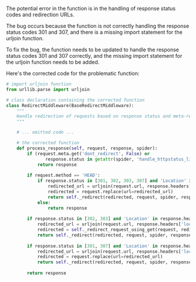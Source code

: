 The potential error in the function is in the handling of response status codes and redirection URLs. 

The bug occurs because the function is not correctly handling the response status codes 301 and 307, and there is a missing import statement for the urljoin function.

To fix the bug, the function needs to be updated to handle the response status codes 301 and 307 correctly, and the missing import statement for the urljoin function needs to be added.

Here's the corrected code for the problematic function:

```python
# import urljoin function
from urllib.parse import urljoin

# class declaration containing the corrected function
class RedirectMiddleware(BaseRedirectMiddleware):
    """
    Handle redirection of requests based on response status and meta-refresh html tag
    """

    # ... omitted code ...

    # the corrected function
    def process_response(self, request, response, spider):
        if (request.meta.get('dont_redirect', False) or
               response.status in getattr(spider, 'handle_httpstatus_list', [])):
            return response
    
        if request.method == 'HEAD':
            if response.status in [301, 302, 303, 307] and 'Location' in response.headers:
                redirected_url = urljoin(request.url, response.headers['location'])
                redirected = request.replace(url=redirected_url)
                return self._redirect(redirected, request, spider, response.status)
            else:
                return response
    
        if response.status in [302, 303] and 'Location' in response.headers:
            redirected_url = urljoin(request.url, response.headers['location'])
            redirected = self._redirect_request_using_get(request, redirected_url)
            return self._redirect(redirected, request, spider, response.status)
    
        if response.status in [301, 307] and 'Location' in response.headers:
            redirected_url = urljoin(request.url, response.headers['location'])
            redirected = request.replace(url=redirected_url)
            return self._redirect(redirected, request, spider, response.status)
    
        return response
```